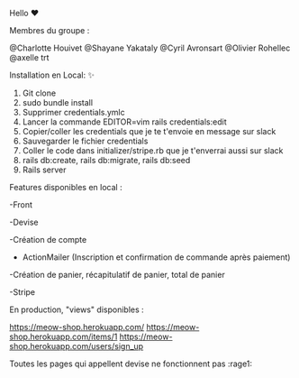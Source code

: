 Hello :heart:


Membres du groupe : 

@Charlotte Houivet
@Shayane Yakataly
@Cyril Avronsart
@Olivier Rohellec 
@axelle trt 


Installation en Local: :sparkles:

1. Git clone 
2. sudo bundle install 
3. Supprimer credentials.ymlc
4. Lancer la commande EDITOR=vim rails credentials:edit
5. Copier/coller les credentials que je te t'envoie en message sur slack 
6. Sauvegarder le fichier credentials 
7. Coller le code dans initializer/stripe.rb que je t'enverrai aussi sur slack 
8. rails db:create, rails db:migrate, rails db:seed 
9. Rails server 

Features disponibles en local : 

-Front 

-Devise

-Création de compte 

- ActionMailer (Inscription et confirmation de commande après paiement)

-Création de panier, récapitulatif de panier, total de panier 

-Stripe



En production, "views" disponibles : 

https://meow-shop.herokuapp.com/
https://meow-shop.herokuapp.com/items/1
https://meow-shop.herokuapp.com/users/sign_up

Toutes les pages qui appellent devise ne fonctionnent pas :rage1:

